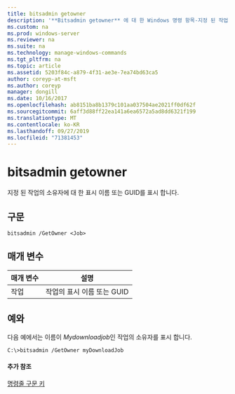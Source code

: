 ```yaml
---
title: bitsadmin getowner
description: '**Bitsadmin getowner** 에 대 한 Windows 명령 항목-지정 된 작업의 소유자를 검색 합니다.'
ms.custom: na
ms.prod: windows-server
ms.reviewer: na
ms.suite: na
ms.technology: manage-windows-commands
ms.tgt_pltfrm: na
ms.topic: article
ms.assetid: 5203f84c-a879-4f31-ae3e-7ea74bd63ca5
author: coreyp-at-msft
ms.author: coreyp
manager: dongill
ms.date: 10/16/2017
ms.openlocfilehash: ab8151ba8b1379c101aa037504ae2021ff0df62f
ms.sourcegitcommit: 6aff3d88ff22ea141a6ea6572a5ad8dd6321f199
ms.translationtype: MT
ms.contentlocale: ko-KR
ms.lasthandoff: 09/27/2019
ms.locfileid: "71381453"
---
```

# <a name="bitsadmin-getowner"></a>bitsadmin getowner

지정 된 작업의 소유자에 대 한 표시 이름 또는 GUID를 표시 합니다.

## <a name="syntax"></a>구문

```
bitsadmin /GetOwner <Job>
```

## <a name="parameters"></a>매개 변수

|매개 변수|설명|
|---------|-----------|
|작업|작업의 표시 이름 또는 GUID|

## <a name="BKMK_examples"></a>예와

다음 예에서는 이름이 *Mydownloadjob*인 작업의 소유자를 표시 합니다.
```
C:\>bitsadmin /GetOwner myDownloadJob
```

#### <a name="additional-references"></a>추가 참조

[명령줄 구문 키](command-line-syntax-key.md)